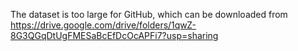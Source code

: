 The dataset is too large for GitHub, which can be downloaded from
https://drive.google.com/drive/folders/1qwZ-8G3QGqDtUgFMESaBcEfDcOcAPFi7?usp=sharing
